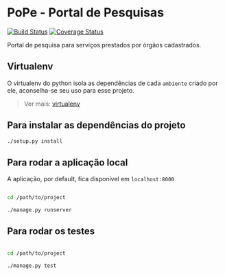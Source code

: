 # PoPe - Portal de Pesquisas

[![Build Status](https://travis-ci.org/cpa-bayarea/pope.svg?branch=dev)](https://travis-ci.org/cpa-bayarea/pope)
[![Coverage Status](https://coveralls.io/repos/github/fabricasoftwares/pope/badge.svg?branch=dev)](https://coveralls.io/github/fabricasoftwares/pope?branch=dev)

Portal de pesquisa para serviços prestados por órgãos cadastrados.

## Virtualenv

O virtualenv do python isola as dependências de cada `ambiente` criado por ele, aconselha-se seu uso para esse projeto.

> Ver mais: [virtualenv](https://virtualenv.pypa.io/en/stable/)


## Para instalar as dependências do projeto

```bash
./setup.py install

```

## Para rodar a aplicação local

A aplicação, por default, fica disponível em `localhost:8000`

```bash

cd /path/to/project

./manage.py runserver

```

## Para rodar os testes

```bash

cd /path/to/project

./manage.py test

```

